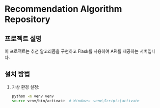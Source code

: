 # Recommendation Algorithm Repository

## 프로젝트 설명

이 프로젝트는 추천 알고리즘을 구현하고 Flask를 사용하여 API를 제공하는 서버입니다.

## 설치 방법

1. 가상 환경 설정:
   ```sh
   python -m venv venv
   source venv/bin/activate  # Windows: venv\Scripts\activate
